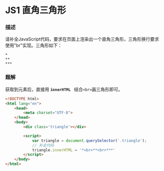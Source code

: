# JS1 直角三角形


### 描述

请补全JavaScript代码，要求在页面上渲染出一个直角三角形，三角形换行要求使用"br"实现。三角形如下：

```
*
**
***
```



### 题解

获取到元素后，直接用 **`innerHTML `** 结合`<br>`画三角形即可。

```html
<!DOCTYPE html>
<html lang="en">
    <head>
        <meta charset="UTF-8">
    </head>
    <body>
        <div class='triangle'></div>

        <script>
            var triangle = document.querySelector('.triangle');
            // 补全代码
            triangle.innerHTML = '*<br>**<br>***'
        </script>
    </body>
</html>
```

